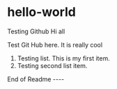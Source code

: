 # hello-world
Testing Github
Hi all

Test Git Hub here. It is really cool
1. Testing list. This is my first item.
2. Testing second list item.

End of Readme ----
